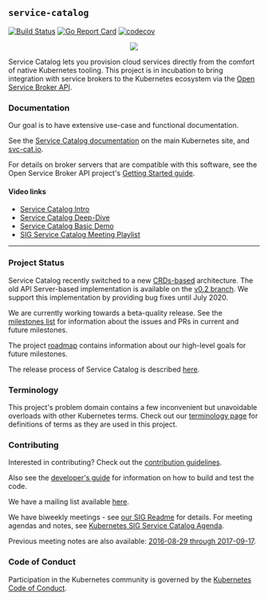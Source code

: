 ## `service-catalog`

[![Build Status](https://drone.drycc.cc/api/badges/drycc/service-catalog/status.svg)](https://drone.drycc.cc/drycc/service-catalog)
[![Go Report Card](https://goreportcard.com/badge/github.com/drycc/service-catalog)](https://goreportcard.com/report/github.com/drycc/service-catalog)
[![codecov](https://codecov.io/gh/drycc/service-catalog/branch/main/graph/badge.svg)](https://codecov.io/gh/drycc/service-catalog)

<p align="center">
    <a href="https://svc-cat.io">
        <img src="/docsite/images/homepage-logo.png">
    </a>
</p>

Service Catalog lets you provision cloud services directly from the comfort of native Kubernetes tooling.
This project is in incubation to bring integration with service
brokers to the Kubernetes ecosystem via the [Open Service Broker API](https://github.com/openservicebrokerapi/servicebroker).

### Documentation

Our goal is to have extensive use-case and functional documentation.

See the [Service Catalog documentation](https://kubernetes.io/docs/concepts/service-catalog/)
on the main Kubernetes site, and [svc-cat.io](https://svc-cat.io/docs).

For details on broker servers that are compatible with this software, see the
Open Service Broker API project's [Getting Started guide](https://github.com/openservicebrokerapi/servicebroker/blob/master/gettingStarted.md).

#### Video links

- [Service Catalog Intro](https://www.youtube.com/watch?v=bm59dpmMhAk)
- [Service Catalog Deep-Dive](https://www.youtube.com/watch?v=0zp0y8Mo_BE)
- [Service Catalog Basic Demo](https://goo.gl/IJ6CV3)
- [SIG Service Catalog Meeting Playlist](https://goo.gl/ZmLNX9)

---

### Project Status

Service Catalog recently switched to a new [CRDs-based](https://kubernetes.io/docs/concepts/extend-kubernetes/api-extension/custom-resources/#custom-resources) architecture. The old API Server-based implementation is available on the [v0.2 branch](https://github.com/kubernetes-sigs/service-catalog/tree/v0.2). We support this implementation by providing bug fixes until July 2020.

We are currently working towards a beta-quality release. See the [milestones list](https://github.com/kubernetes-sigs/service-catalog/milestones?direction=desc&sort=due_date&state=open)
for information about the issues and PRs in current and future milestones.

The project [roadmap](https://github.com/kubernetes-sigs/service-catalog/wiki/Roadmap)
contains information about our high-level goals for future milestones.

The release process of Service Catalog is described [here](https://github.com/kubernetes-sigs/service-catalog/wiki/Release-Process).

### Terminology

This project's problem domain contains a few inconvenient but unavoidable
overloads with other Kubernetes terms. Check out our [terminology page](./terminology.md)
for definitions of terms as they are used in this project.

### Contributing

Interested in contributing? Check out the [contribution guidelines](./CONTRIBUTING.md).

Also see the [developer's guide](./docs/devguide.md) for information on how to
build and test the code.

We have a mailing list available
[here](https://groups.google.com/forum/#!forum/kubernetes-sig-service-catalog).

We have biweekly meetings - see
[our SIG Readme](https://github.com/kubernetes/community/blob/master/sig-service-catalog/README.md#meetings)
for details. For meeting agendas
and notes, see [Kubernetes SIG Service Catalog Agenda](https://docs.google.com/document/d/17xlpkoEbPR5M6P5VDzNx17q6-IPFxKyebEekCGYiIKM/edit).

Previous meeting notes are also available:
[2016-08-29 through 2017-09-17](https://docs.google.com/document/d/10VsJjstYfnqeQKCgXGgI43kQWnWFSx8JTH7wFh8CmPA/edit).

### Code of Conduct

Participation in the Kubernetes community is governed by the
[Kubernetes Code of Conduct](./code-of-conduct.md).

